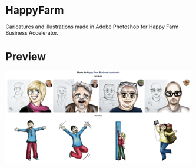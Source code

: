 # HappyFarm

Caricatures and illustrations made in Adobe Photoshop for Happy Farm Business Accelerator.

# Preview

![](./images/preview.png)
